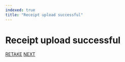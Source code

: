 ```yaml
---
indexed: true
title: "Receipt upload successful"
---
```


# Receipt upload successful

<a class="button button--primary button--full-width-on-mobile" href="/ocr-experiment/upload-receipt.html">RETAKE</a>
<a class="button button--primary button--full-width-on-mobile" href="/ocr-experiment/review-claim.html">NEXT</a>
